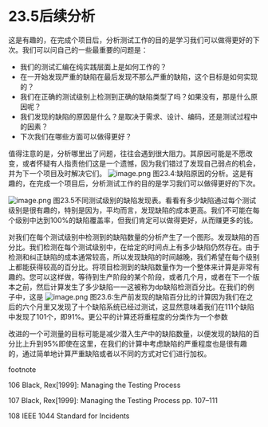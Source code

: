 # 23.5后续分析
这是有趣的，在完成个项目后，分析测试工作的目的是学习我们可以做得更好的下次。我们可以问自己的一些最重要的问题是：
* 我们的测试汇编在纯实践层面上是如何工作的？
* 在一开始发现严重的缺陷在最后发现不那么严重的缺陷，这个目标是如何实现的？
* 我们在正确的测试级别上检测到正确的缺陷类型了吗？如果没有，那是什么原因呢？
* 我们发现的缺陷的原因是什么？是取决于需求、设计、编码，还是测试过程中的因素？
* 下次我们在哪些方面可以做得更好？

值得注意的是，分析哪里出了问题，往往会遇到很大阻力。其原因可能是不愿改变，或者怀疑有人指责他们这是一个遗憾，因为我们错过了发现自己弱点的机会，并为下一个项目及时解决它们。
![image.png](https://static.aiwriter.net/oG3nbKxibYYPA3NySvuJdo/6YX6xUCHUK7sKqkj9rAMv8/5CJvvPec8r4226bCcBfQzm)
图23.4:缺陷原因的分析。这是有趣的，在完成一个项目后，分析测试工作的目的是学习我们可以做得更好的下次。

![image.png](https://static.aiwriter.net/oG3nbKxibYYPA3NySvuJdo/6YX6xUCHUK7sKqkj9rAMv8/36UWzLfiAMoBc9PrSi6CcR)
图23.5不同测试级别的缺陷发现表。看看有多少缺陷通过每个测试级别是很有趣的，特别是因为，平均而言，发现缺陷的成本更高。我们不可能在每个级别中达到100%的缺陷覆盖率，但我们肯定可以做得更好，从而赚更多的钱。

对我们在每个测试级别中检测到的缺陷数量的分析产生了一个图形。发现缺陷的百分比。我们检测在每个测试级别中，在给定的时间点上有多少缺陷仍然存在。由于检测和纠正缺陷的成本通常较高，所以发现缺陷的时间越晚，我们希望在每个级别上都能获得较高的百分比。将项目检测到的缺陷数量作为一个整体来计算是非常有趣的。您可以这样做，等待到生产阶段的某个阶段，或者几个月，或者在下一个版本之前，然后计算发生了多少缺陷一一这被称为dp缺陷检测百分比。在我们的例子中，这是
![image.png](https://static.aiwriter.net/oG3nbKxibYYPA3NySvuJdo/6YX6xUCHUK7sKqkj9rAMv8/adiHhP9PeGw97W1AXezfsk)
图23.6:生产前发现的缺陷百分比的计算因为我们在之后的六个月里又发现了十个缺陷系统已经过测试，这显然意味着我们在111个缺陷中发现了101个，即91%。更公平的计算还将重程度的分类作为一个参数

改进的一个可测量的目标可能是减少潜入生产中的缺陷数量，以便发现的缺陷的百分比上升到95%即使在这里，在我们的计算中考虑缺陷的严重程度也是很有趣的，通过简单地计算严重缺陷或者以不同的方式对它们进行加权。



footnote

106 Black, Rex[1999]: Managing the Testing Process

107 Black, Rex[1999]: Managing the Testing Process pp. 107–111

108 IEEE 1044 Standard for Incidents
